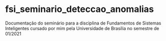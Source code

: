 # fsi_seminario_deteccao_anomalias
Documentação do seminário para a disciplina de Fundamentos de Sistemas Inteligentes cursado por mim pela Universidade de Brasília no semestre de 01/2021
